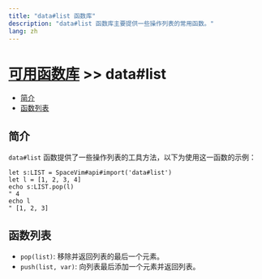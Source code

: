 ```yaml
---
title: "data#list 函数库"
description: "data#list 函数库主要提供一些操作列表的常用函数。"
lang: zh
---
```


# [可用函数库](../../) >> data#list

<!-- vim-markdown-toc GFM -->

- [简介](#简介)
- [函数列表](#函数列表)

<!-- vim-markdown-toc -->

## 简介

`data#list` 函数提供了一些操作列表的工具方法，以下为使用这一函数的示例：

```vim
let s:LIST = SpaceVim#api#import('data#list')
let l = [1, 2, 3, 4]
echo s:LIST.pop(l)
" 4
echo l
" [1, 2, 3]
```

## 函数列表

- `pop(list)`: 移除并返回列表的最后一个元素。
- `push(list, var)`: 向列表最后添加一个元素并返回列表。
